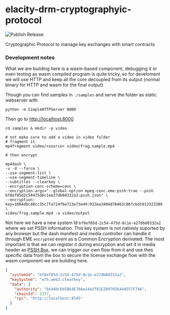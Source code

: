 # elacity-drm-cryptographyic-protocol

![Publish Release](https://github.com/WAUIO/elacity-drm-cryptographyic-protocol/actions/workflows/release.yml/badge.svg)

Cryptographic Protocol to manage key exchanges with smart contracts

### Development notes
What we are building here is a wasm-based component, debugging it or even testing as wasm compiled program is quite tricky, so for develoment we will use HTTP and keep all the core decoupled from its output (normal binary for HTTP and wasm for the final output)

Though you can find samples in `./samples` and serve the folder as static webserver with 
```shell
python -m SimpleHTTPServer 8000
```

Then go to [http://localhost:8000](http://localhost:8000)

```shell
cd samples & mkdir -p video

# not make sure to add a video in video folder
# fragment it
mp4fragment video/<source> video/frag.sample.mp4

# then encrypt

mp4dash \
-v -d --force \
--use-segment-list \
--use-segment-timeline \
--subtitles --clearkey \
--encryption-cenc-scheme=cenc \
--encryption-args="--global-option mpeg-cenc.eme-pssh:true --pssh bf8ef85d2c54475d8c1ee27db60332a2:pssh.json" \
--encryption-key=1064dbc48cc35c7fa724f6e723e73e49:933ea3404d78463c86fcbd1913323389 \
video/frag.sample.mp4 -o video/output
```

Not here we have a new system Id `bf8ef85d-2c54-475d-8c1e-e27db60332a2` where we set PSSH information. This key system is not natively suported by any browser but the dash manifest and media controller can handle it through EME `encrypted` event as a Common Encryption derivated. The most important is that we can register it during encryption and set it in media header as [PSSH Box](https://www.w3.org/TR/eme-initdata-cenc/#common-system), we can trigger our own flow from it and use thes specific data from the box to secure the license exchange flow with the wasm component we are building here.

```json
{
  "systemId": "bf8ef85d-2c54-475d-8c1e-e27db60332a2",
  "keySystem": "eth.web3.clearkey",
  "data": {
    "authority": "0x44bC6b5B64E78Aa14a2f82E2D97026444557F746",
    "chainId": 1337,
    "rpc": "http://localhost:8545"
  }
}
```